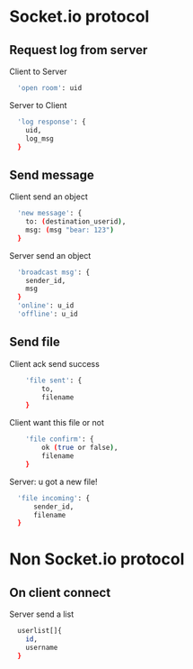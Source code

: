 # Socket.io protocol
## Request log from server
Client to Server
```bash
  'open room': uid
```
Server to Client
```bash
  'log response': {
    uid,
    log_msg
  }
```
## Send message
Client send an object
```bash
  'new message': {
    to: (destination_userid),
    msg: (msg "bear: 123")
  }
```

Server send an object
```bash
  'broadcast msg': {
    sender_id,
    msg
  }
  'online': u_id
  'offline': u_id
```
## Send file
Client ack send success
```bash
    'file sent': {
        to,
        filename
    }
```
Client want this file or not
```bash
    'file confirm': {
        ok (true or false),
        filename
    }
```
Server: u got a new file!
```bash
  'file incoming': {
      sender_id,
      filename
  }
```

# Non Socket.io protocol
## On client connect
Server send a list
```bash
  userlist[]{
    id,
    username
  }
```
